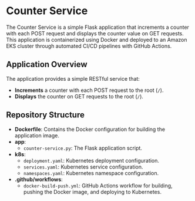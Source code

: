 # Counter Service

The Counter Service is a simple Flask application that increments a counter with each POST request and displays the counter value on GET requests. This application is containerized using Docker and deployed to an Amazon EKS cluster through automated CI/CD pipelines with GitHub Actions.

## Application Overview

The application provides a simple RESTful service that:
- **Increments** a counter with each POST request to the root (`/`).
- **Displays** the counter on GET requests to the root (`/`).

## Repository Structure

- **Dockerfile**: Contains the Docker configuration for building the application image.
- **app**:
  - `counter-service.py`: The Flask application script.
- **k8s**:
  - `deployment.yaml`: Kubernetes deployment configuration.
  - `services.yaml`: Kubernetes service configuration.
  - `namespaces.yaml`: Kubernetes namespace configuration.
- **.github/workflows**:
  - `docker-build-push.yml`: GitHub Actions workflow for building, pushing the Docker image, and deploying to Kubernetes.

